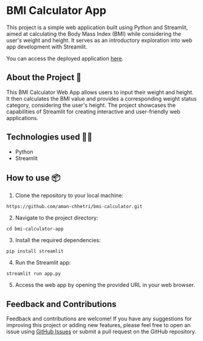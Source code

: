 # BMI Calculator App

This project is a simple web application built using Python and Streamlit, aimed at calculating the Body Mass Index (BMI) while considering the user's weight and height. It serves as an introductory exploration into web app development with Streamlit. 

You can access the deployed application [here](https://bmi-calculator-v1.streamlit.app/).

## About the Project 🧾

This BMI Calculator Web App allows users to input their weight and height. It then calculates the BMI value and provides a corresponding weight status category, considering the user's height. The project showcases the capabilities of Streamlit for creating interactive and user-friendly web applications.

## Technologies used 🧑‍💻

- Python
- Streamlit

## **How to use 📦**

1. Clone the repository to your local machine:

```
https://github.com/aman-chhetri/bmi-calculator.git
```

2. Navigate to the project directory:

```
cd bmi-calculator-app
```

3. Install the required dependencies: 

```
pip install streamlit
```

4. Run the Streamlit app:

```
streamlit run app.py
```

5. Access the web app by opening the provided URL in your web browser.

## Feedback and Contributions

Feedback and contributions are welcome! If you have any suggestions for improving this project or adding new features, please feel free to open an issue using [GitHub Issues](https://github.com/aman-chhetri/bmi-calculator/issues) or submit a pull request on the GitHub repository.
